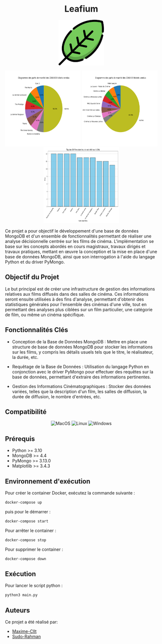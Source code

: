 <h1 align="center">Leafium</h1> 

<p align="center">
  <img src="https://github.com/Sudo-Rahman/Leafium/blob/main/documentation/img/logo.png" width="150px" height="150px" alt="Logo">
</p>

<p align="center">
  <img width="250px" height="250px" src="https://github.com/Sudo-Rahman/Leafium/blob/main/documentation/img/Figure_1.png" alt="F1" />
  <img width="250px" height="250px" src="https://github.com/Sudo-Rahman/Leafium/blob/main/documentation/img/Figure_2.png" alt="F2" />
  <img width="250px" height="250px" src="https://github.com/Sudo-Rahman/Leafium/blob/main/documentation/img/Figure_3.png" alt="F3" />
</p>

Ce projet a pour objectif le développement d'une base de données
MongoDB et d'un ensemble de fonctionnalités permettant de réaliser une
analyse décisionnelle centrée sur les films de cinéma. L'implémentation se base
sur les concepts abordés en cours magistraux, travaux dirigés et travaux pratiques, mettant
en œuvre la conception et la mise en place d'une base de données MongoDB, ainsi que son
interrogation à l'aide du langage Python et du driver PyMongo.

## Objectif du Projet

Le but principal est de créer une infrastructure de gestion des informations
relatives aux films diffusés dans des salles de cinéma. Ces informations seront
ensuite utilisées à des fins d'analyse, permettant d'obtenir des statistiques
générales pour l'ensemble des cinémas d'une ville, tout en permettant des
analyses plus ciblées sur un film particulier, une catégorie de film, ou même
un cinéma spécifique.

## Fonctionnalités Clés

- Conception de la Base de Données MongoDB : Mettre en place une structure de base de données MongoDB pour stocker les
  informations sur les films, y compris les détails usuels tels que le titre, le réalisateur, la durée, etc.

- Requêtage de la Base de Données : Utilisation du langage Python en conjonction avec le driver PyMongo pour effectuer
  des requêtes sur la base de données, permettant d'extraire des informations pertinentes.

- Gestion des Informations Cinématographiques : Stocker des données variées, telles que la description d'un film, les
  salles de diffusion, la durée de diffusion, le nombre d'entrées, etc.

## Compatibilité

<p align="center">
  <img src="https://img.shields.io/badge/OS-MacOS-informational?style=flat&logo=apple&logoColor=white&color=2bbc8a" alt="MacOS" />
  <img src="https://img.shields.io/badge/OS-Linux-informational?style=flat&logo=linux&logoColor=white&color=2bbc8a" alt="Linux" />
  <img src="https://img.shields.io/badge/OS-Windows-informational?style=flat&logo=windows&logoColor=white&color=2bbc8a" alt="Windows" />
</p>

## Prérequis

- Python >= 3.10
- MongoDB >= 4.4
- PyMongo >= 3.13.0
- Matplotlib >= 3.4.3

## Environnement d'exécution

Pour créer le container Docker, exécutez la commande suivante :

```bash
docker-compose up
```

puis pour le démarrer :

```bash
docker-compose start
```

Pour arrêter le container :

```bash
docker-compose stop
```

Pour supprimer le container :

```bash
docker-compose down
```

## Exécution

Pour lancer le script python :

```bash
python3 main.py
```

## Auteurs

Ce projet a été réalisé par:

- [Maxime-Cllt](https://github.com/Maxime-Cllt)
- [Sudo-Rahman](https://github.com/Sudo-Rahman)

